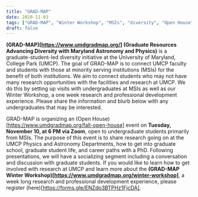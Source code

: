 ```yaml
---
title: "GRAD-MAP"
date: 2020-11-03
tags: ["GRAD-MAP", "Winter Workshop", "MSIs", "diversity", "Open House"]
draft: false
---
```



**(GRAD-MAP)[https://www.umdgradmap.org/] (Graduate Resources Advancing Diversity with Maryland Astronomy and Physics)** is a graduate-student-led diversity initiative at the University of Maryland, College Park (UMCP). The goal of GRAD-MAP is to connect UMCP faculty and students with those at minority serving institutions (MSIs) for the benefit of both institutions. We aim to connect students who may not have many research opportunities with the facilities and research at UMCP. We do this by setting up visits with undergraduates at MSIs as well as our Winter Workshop, a one week research and professional development experience. Please share the information and blurb below with any undergraduates that may be interested.

GRAD-MAP is organizing an (Open House)[https://www.umdgradmap.org/fall-open-house] event on **Tuesday, November 10, at 6 PM via Zoom**, open to undergraduate students primarily from MSIs. The purpose of this event is to share research going on at the UMCP Physics and Astronomy Departments, how to get into graduate school, graduate student life, and career paths with a PhD. Following presentations, we will have a socializing segment including a conversation and discussion with graduate students. If you would like to learn how to get involved with research at UMCP and learn more about the **(GRAD-MAP Winter Workshop)[https://www.umdgradmap.org/winter-workshop]**, a week long research and professional development experience, please register (here)[https://forms.gle/ENZdo3BTPHz1FjcDA].
